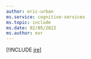 ```yaml
---
author: eric-urban
ms.service: cognitive-services
ms.topic: include
ms.date: 02/05/2022
ms.author: eur
---
```


[!INCLUDE [jre](./jre.md)]
